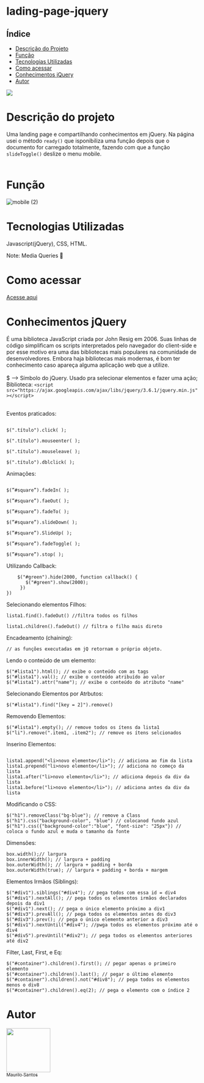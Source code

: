 # lading-page-jquery
## Índice
<!--ts-->
* [Descrição do Projeto](#descrição-do-projeto-)
* [Função](#função-)
* [Tecnologias Utilizadas](#tecnologias-utilizadas-)
* [Como acessar](#como-acessar-)
* [Conhecimentos jQuery](#conhecimentos-jquery-)
* [Autor](#autor-)
<!--te-->
<img src="https://img.shields.io/badge/status-completo-green"><br>

# Descrição do projeto <br>
Uma landing page e compartilhando conhecimentos em jQuery. Na página usei o método `ready()` que isponibiliza uma função depois que o documento for carregado totalmente, fazendo com que a função `slideToggle()` deslize o menu mobile.<br><br>

# Função <br>
![mobile (2)](https://user-images.githubusercontent.com/109925535/189507685-d21cfc7c-eabe-4028-a865-42f4edaa193f.gif)


# Tecnologias Utilizadas <br>
Javascript(jQuery), CSS, HTML.</br>

Note: Media Queries 📲

# Como acessar <br>
<a href="https://maurilosantos.github.io/lading-page-jquery/">Acesse aqui</a>

# Conhecimentos jQuery <br>
É uma biblioteca JavaScript criada por John Resig em 2006. Suas linhas de código simplificam os scripts interpretados pelo navegador do client-side e por esse motivo era uma das bibliotecas mais populares na comunidade de desenvolvedores. Embora haja bibliotecas mais modernas, é bom ter conhecimento caso apareça alguma aplicação web que a utilize.<br><br>
$ —> Símbolo do jQuery. Usado pra selecionar elementos e fazer uma ação;<br>
Biblioteca: `<script src="https://ajax.googleapis.com/ajax/libs/jquery/3.6.1/jquery.min.js"></script>`<br><br>

Eventos praticados: <br>
```$(".título").hide( );

$(".título").click( );

$(".título").mouseenter( );

$(".título").mouseleave( );

$(".título").dblclick( );
```

Animações:<br>
```$(”#button”).click( ( ) ⇒{ 

$(”#square”).fadeIn( ); 

$(”#square”).faeOut( );

$(”#square”).fadeTo( );

$(”#square”).slideDown( );

$(”#square”).SlideUp( );

$(”#square”).fadeToggle( );

$(”#square”).stop( );
```

Utilizando Callback:<br>
```$("#button").click( () => {
    $("#green").hide(2000, function callback() {
       $("#green").show(2000);
     })
})
```
Selecionando elementos Filhos:<br>
```let lista1 = $("#lista1");
lista1.find().fadeOut() //filtra todos os filhos

lista1.children().fadeOut() // filtra o filho mais direto
```
Encadeamento (chaining):<br>
```let jQ = $("#lista1").slideUp(2000).slideDown(1000).fadeOut(1000);
// as funções executadas em jQ retornam o próprio objeto.
```
Lendo o conteúdo de um elemento:<br>
```$("#lista1").text(); // exibe o conteúdo display
$("#lista1").html(); // exibe o conteúdo com as tags
$("#lista1").val(); // exibe o conteúdo atribuído ao valor
$("#lista1").attr("name"); // exibe o conteúdo do atributo "name" 
```
Selecionando Elementos por Atrbutos:<br>
```// colocamos a [ key ] de um ítem para realizar a ação
$("#lista1").find("[key = 2]").remove()
```
Removendo Elementos:<br>
```$("#lista1").remove(); //remove toda a lista1 inclusive
$("#lista1").empty(); // remove todos os ítens da lista1
$("li").remove(".item1, .item2"); // remove os ítens selcionados
```
Inserino Elementos:<br>
```let lista1 = $("#lista1");

lista1.append("<li>novo elemento</li>"); // adiciona ao fim da lista
lista1.prepend("li>novo elemento</li>"); // adiciona no começo da lista
lista1.after("li>novo elemento</li>"); // adiciona depois da div da lista
lista1.before("li>novo elemento</li>"); // adiciona antes da div da lista
```
Modificando o CSS:<br>
```$("h1").addClass("bg-blue"); // adiciona uma Class
$("h1").removeClass("bg-blue"); // remove a Class
$("h1").css("background-color", "blue") // colocanod fundo azul
$("h1").css({"background-color":"blue", "font-size": "25px"}) // coloca o fundo azul e muda o tamanho da fonte
```
Dimensões:<br>
```let box = $(".box");
box.width();// largura
box.innerWidth(); // largura + padding
box.outerWidth(); // largura + padding + borda
box.outerWidth(true); // largura + padding + borda + margem
```
Elementos Irmãos (Siblings):<br>
```$("#div1").siblings(); // pega todos os elementos irmãos (mesmo nível) da div1
$("#div1").siblings("#div4"); // pega todos com essa id = div4
$("#div1").nextAll(); // pega todos os elementos irmãos declarados depois da div1
$("#div1").next(); // pega o único elemento próximo a div1
$("#div3").prevAll(); // pega todos os elementos antes do div3
$("#div3").prev(); // pega o único elemento anterior a div3
$("#div1").nextUntil("#div4"); //pwga todos os elementos próximo até o div4
$("#div5").prevUntil("#div2"); // pega todos os elementos anteriores até div2
```
Filter, Last, First, e Eq:<br>
```$("div").filter(".div1"); // seleção da div e filtrar apenas quem é div1
$("#container").children().first(); // pegar apenas o primeiro elemento
$("#container").children().last(); // pegar o último elemento
$("#container").children().not("#div8"); // pega todos os elementos menos o div8
$("#container").children().eq(2); // pega o elemento com o índice 2
```


# Autor <br>

[<img src="https://avatars.githubusercontent.com/u/109925535?v=4" width=115><br><sub>Maurilo Santos</sub>](https://github.com/maurilosantos) 



